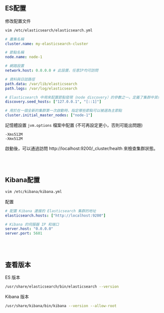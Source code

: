 ## ES配置

修改配置文件
```sh
vim /etc/elasticsearch/elasticsearch.yml
```


```yml
# 叢集名稱
cluster.name: my-elasticsearch-cluster

# 節點名稱
node.name: node-1

# 網路設置
network.host: 0.0.0.0 # 此設置，任意IP均可訪問

# 資料與日誌路徑
path.data: /var/lib/elasticsearch
path.logs: /var/log/elasticsearch

# Elasticsearch 中用來配置節點發現（node discovery）的參數之一。定義了集群中其他節點的主機名或 IP 地址，這些節點將在 Elasticsearch 啟動時用於發現和加入集群。
discovery.seed_hosts: ["127.0.0.1", "[::1]"]

# 用於在一個全新的集群第一次啟動時，指定哪些節點可以被選為主節點
cluster.initial_master_nodes: ["node-1"]
```

記憶體設置 `jvm.options` 檔案中配置 (不可再設定更小，否則可能出問題)
```options
-Xms512M
-Xmx512M
```

啟動後，可以通過訪問 http://localhost:9200/_cluster/health 來檢查集群狀態。

<br/>

<br/>

## Kibana配置

```sh
vim /etc/kibana/kibana.yml
```

配置
```yml
# 配置 Kibana 連接的 Elasticsearch 集群的地址
elasticsearch.hosts: ["http://localhost:9200"]

# Kibana 的伺服器 IP 和端口
server.host: "0.0.0.0"
server.port: 5601
```

<br/>

<br/>

## 查看版本

ES 版本
```sh
/usr/share/elasticsearch/bin/elasticsearch --version
```

Kibana 版本
```sh
/usr/share/kibana/bin/kibana --version --allow-root
```